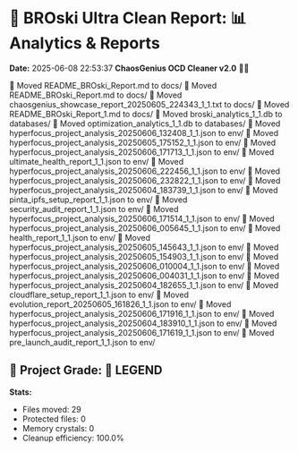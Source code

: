 # 🧹 BROski Ultra Clean Report: 📊 Analytics & Reports
**Date:** 2025-06-08 22:53:37
**ChaosGenius OCD Cleaner v2.0** 🧠💜

📁 Moved README_BROski_Report.md to docs/
📁 Moved README_BROski_Report.md to docs/
📁 Moved chaosgenius_showcase_report_20250605_224343_1_1.txt to docs/
📁 Moved README_BROski_Report_1.md to docs/
📁 Moved broski_analytics_1_1.db to databases/
📁 Moved optimization_analytics_1_1.db to databases/
📁 Moved hyperfocus_project_analysis_20250606_132408_1_1.json to env/
📁 Moved hyperfocus_project_analysis_20250605_175152_1_1.json to env/
📁 Moved hyperfocus_project_analysis_20250606_171713_1_1.json to env/
📁 Moved ultimate_health_report_1_1.json to env/
📁 Moved hyperfocus_project_analysis_20250606_222456_1_1.json to env/
📁 Moved hyperfocus_project_analysis_20250606_232822_1_1.json to env/
📁 Moved hyperfocus_project_analysis_20250604_183739_1_1.json to env/
📁 Moved pinta_ipfs_setup_report_1_1.json to env/
📁 Moved security_audit_report_1_1.json to env/
📁 Moved hyperfocus_project_analysis_20250606_171514_1_1.json to env/
📁 Moved hyperfocus_project_analysis_20250606_005645_1_1.json to env/
📁 Moved health_report_1_1.json to env/
📁 Moved hyperfocus_project_analysis_20250605_145643_1_1.json to env/
📁 Moved hyperfocus_project_analysis_20250605_154903_1_1.json to env/
📁 Moved hyperfocus_project_analysis_20250606_010004_1_1.json to env/
📁 Moved hyperfocus_project_analysis_20250606_004031_1_1.json to env/
📁 Moved hyperfocus_project_analysis_20250604_182655_1_1.json to env/
📁 Moved cloudflare_setup_report_1_1.json to env/
📁 Moved evolution_report_20250605_161826_1_1.json to env/
📁 Moved hyperfocus_project_analysis_20250606_171916_1_1.json to env/
📁 Moved hyperfocus_project_analysis_20250604_183910_1_1.json to env/
📁 Moved hyperfocus_project_analysis_20250606_171619_1_1.json to env/
📁 Moved pre_launch_audit_report_1_1.json to env/

## 🧠 Project Grade: 💯 LEGEND
**Stats:**
- Files moved: 29
- Protected files: 0
- Memory crystals: 0
- Cleanup efficiency: 100.0%